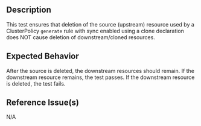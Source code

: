 ## Description

This test ensures that deletion of the source (upstream) resource used by a ClusterPolicy `generate` rule with sync enabled using a clone declaration does NOT cause deletion of downstream/cloned resources.

## Expected Behavior

After the source is deleted, the downstream resources should remain. If the downstream resource remains, the test passes. If the downstream resource is deleted, the test fails.

## Reference Issue(s)

N/A